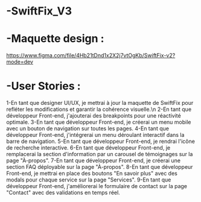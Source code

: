 # -SwiftFix_V3

# -Maquette design :
https://www.figma.com/file/4Hb21tDnd1x2X2j7vtOgKb/SwiftFix-v2?mode=dev


# -User Stories :

1-En tant que designer UI/UX, je mettrai à jour la maquette de SwiftFix pour refléter les modifications et garantir la cohérence visuelle.\n
2-En tant que développeur Front-end, j'ajouterai des breakpoints pour une réactivité optimale.
3-En tant que développeur Front-end, je créerai un menu mobile avec un bouton de navigation sur toutes les pages.
4-En tant que développeur Front-end, j'intégrerai un menu déroulant interactif dans la barre de navigation.
5-En tant que développeur Front-end, je rendrai l'icône de recherche interactive.
6-En tant que développeur Front-end, je remplacerai la section d'information par un carousel de témoignages sur la page "À-propos".
7-En tant que développeur Front-end, je créerai une section FAQ déployable sur la page "À-propos".
8-En tant que développeur Front-end, je mettrai en place des boutons "En savoir plus" avec des modals pour chaque service sur la page "Services".
9-En tant que développeur Front-end, j'améliorerai le formulaire de contact sur la page "Contact" avec des validations en temps réel.
